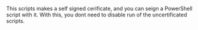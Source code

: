 This scripts makes a self signed cerificate, and you can seign a PowerShell script with it. With this, you dont need to disable run of the uncertificated scripts.